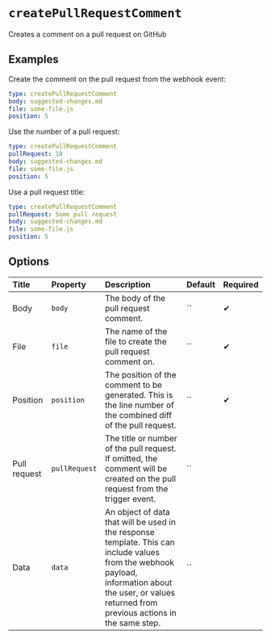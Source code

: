 # `createPullRequestComment`

Creates a comment on a pull request on GitHub

## Examples

Create the comment on the pull request from the webhook event:

```yaml
type: createPullRequestComment
body: suggested-changes.md
file: some-file.js
position: 5
```

Use the number of a pull request:

```yaml
type: createPullRequestComment
pullRequest: 10
body: suggested-changes.md
file: some-file.js
position: 5
```

Use a pull request title:

```yaml
type: createPullRequestComment
pullRequest: Some pull request
body: suggested-changes.md
file: some-file.js
position: 5
```

## Options

| Title | Property | Description | Default | Required |
| :---- | :--- | :---------- | :------ | :------- |
| Body | `body` | The body of the pull request comment. | `` | ✔ |
| File | `file` | The name of the file to create the pull request comment on. | `` | ✔ |
| Position | `position` | The position of the comment to be generated. This is the line number of the combined diff of the pull request. | `` | ✔ |
| Pull request | `pullRequest` | The title or number of the pull request. If omitted, the comment will be created on the pull request from the trigger event. | `` |  |
| Data | `data` | An object of data that will be used in the response template. This can include values from the webhook payload, information about the user, or values returned from previous actions in the same step. | `` |  |


